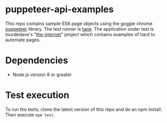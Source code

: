 # puppeteer-api-examples
This repo contains sample ES6 page objects using the goggle chrome [puppeteer](https://github.com/GoogleChrome/puppeteer) library. The test runner is [tape](https://github.com/substack/tape). The application under test is tourdedave's "[the-internet](https://github.com/tourdedave/the-internet)" project which contains examples of hard to automate pages.

# Dependencies
* Node.js version 8 or greater

# Test execution
To run the tests, clone the latest version of this repo and do an npm install. Then execute ```npm test```.

